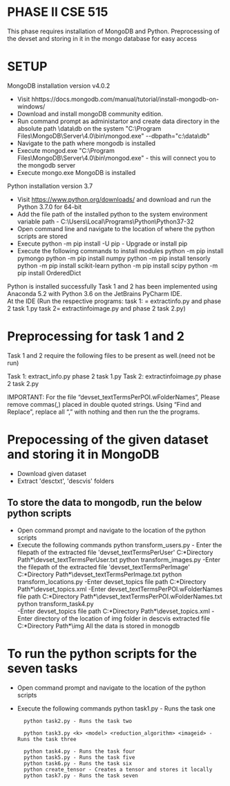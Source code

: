 PHASE II CSE 515
==================


This phase requires installation of MongoDB and Python.
Preprocessing of the devset and storing in it in the mongo database for easy access


SETUP
========


MongoDB installation version v4.0.2


  - Visit hhttps://docs.mongodb.com/manual/tutorial/install-mongodb-on-windows/
  - Download and install mongoDB community edition.
  - Run command prompt as administartor and create data directory in the absolute path \data\db on the system
        "C:\Program Files\MongoDB\Server\4.0\bin\mongod.exe" --dbpath="c:\data\db"
  - Navigate to the path where mongodb is installed
  - Execute mongod.exe "C:\Program Files\MongoDB\Server\4.0\bin\mongod.exe" - this will connect you to the mongodb server
  - Execute mongo.exe
MongoDB is installed


Python installation version 3.7
  
   - Visit https://www.python.org/downloads/ and download and run the Python 3.7.0 for 64-bit
   - Add the file path of the installed python to the system environment variable path - C:\Users\Local\Programs\Python\Python37-32
   - Open command line and navigate to the location of where the python scripts are stored
   - Execute python -m pip install -U pip - Upgrade or install pip
   - Execute the following commands to install modules
                python -m pip install pymongo
                python -m pip install numpy
                python -m pip install tensorly
                python -m pip install scikit-learn
		python -m pip install scipy
		python -m pip install OrderedDict


Python is installed successfully
Task 1 and 2 has been implemented using Anaconda 5.2 with Python 3.6 on the JetBrains PyCharm IDE.  
      At the IDE (Run the respective programs:  task 1: = extractinfo.py and phase 2 task 1.py task 2= extractinfoimage.py and phase 2 task 2.py)  


Preprocessing for task 1 and 2
==========================================================
Task 1 and 2 require the following files to be present as well.(need not be run) 
 
Task 1: extract_info.py phase 2 task 1.py 
Task 2: extractinfoimage.py  phase 2 task 2.py
 
IMPORTANT: For the file “devset_textTermsPerPOI.wFolderNames”, Please remove  commas(,) placed in double quoted strings. Using “Find and Replace”, replace all   “,”    with nothing and then run the the programs.  




Prepocessing of the given dataset and storing it in MongoDB
===========================================================


- Download given dataset
- Extract 'desctxt', 'descvis' folders


To store the data to mongodb, run the below python scripts
----------------------------------------------------------


- Open command prompt and navigate to the location of the python scripts
-  Execute the following commands
        python transform_users.py - Enter the filepath of the extracted file 'devset_textTermsPerUser' C:\*Directory Path*\devset_textTermsPerUser.txt
        python transform_images.py -Enter the filepath of the extracted file 'devset_textTermsPerImage' C:\*Directory Path*\devset_textTermsPerImage.txt
        python transform_locations.py 
                -Enter devset_topics file path C:\*Directory Path*\devset_topics.xml
                -Enter devset_textTermsPerPOI.wFolderNames file path C:\*Directory Path*\devset_textTermsPerPOI.wFolderNames.txt
        python transform_task4.py  
                -Enter devset_topics file path C:\*Directory Path*\devset_topics.xml
                -Enter directory of the location of img folder in descvis extracted file C:\*Directory Path*\img
All the data is stored in monogdb






To run the python scripts for the seven tasks
=====================================================


- Open command prompt and navigate to the location of the python scripts
- Execute the following commands
        python task1.py - Runs the task one 
	
        python task2.py - Runs the task two
	
        python task3.py <k> <model> <reduction_algorithm> <imageid> - Runs the task three
	
        python task4.py - Runs the task four
        python task5.py - Runs the task five
        python task6.py - Runs the task six
        python create_tensor - Creates a tensor and stores it locally
        python task7.py - Runs the task seven
